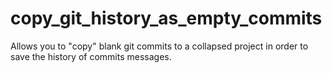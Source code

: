 # copy_git_history_as_empty_commits

Allows you to "copy" blank git commits to a collapsed project 
in order to save the history of commits messages.
